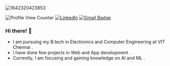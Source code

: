 ![1642320423853](https://user-images.githubusercontent.com/48784001/203785020-2b4826c1-7ddb-4de8-b65b-ebf6e04c5290.jpeg)

![Profile View Counter](https://komarev.com/ghpvc/?username=LEELAKARTHIKEYAN)
[![Linkedln](https://img.shields.io/badge/LinkedIn-0077B5?style=flat-square&logo=linkedin&logoColor=white)](https://www.linkedin.com/in/leela-karthikeyan-8605091b9/)
[![Gmail Badge](https://img.shields.io/badge/-Gmail-c14438?style=flat-square&logo=Gmail&logoColor=white&link=mailto:leelakarthikeyan13@gmail.com)](mailto:leelakarthikeyan13@gmail.com)

### Hi there! 👋

+ I am pursuing my B.tech in Electronics and Computer Engineering at VIT Chennai .
+ I have done few projects in Web and App development .
+ Currently, I am focusing and gaining knowledge on AI and ML .
